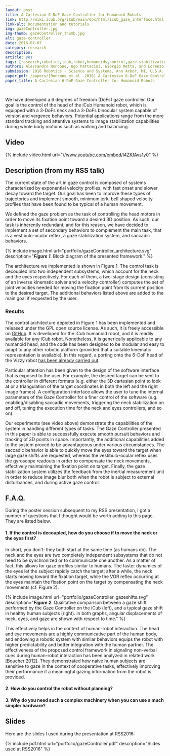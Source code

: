 ```yaml
---
layout: post
title: A Cartesian 6-DoF Gaze Controller for Humanoid Robots
link: http://wiki.icub.org/iCub/main/dox/html/icub_gaze_interface.html
link-alt: Documentation and tutorials
img: gazeController.jpg
img-thumb: gazeController_thumb.jpg
alt: gaze-controller
date: 2016-07-07
category: research
description:
article: yes
tags: [research,robotics,icub,robot,humanoids,control,gaze stabilization,inertial sensor,imu,velocity control,whole body motion,walking,balancing,open source,github]
authors: Alessandro Roncone, Ugo Pattacini, Giorgio Metta, and Lorenzo Natale
submission: 2016 Robotics - Science and Systems, Ann Arbor, MI, U.S.A., June 18-22, 2016
paper_pdf: /papers/[Roncone et al. 2016] A Cartesian 6-DoF Gaze Controller for Humanoid Robots.pdf
paper_title: A Cartesian 6-DoF Gaze Controller for Humanoid Robots

---
```


We have developed a 6 degrees of freedom (DoFs) gaze controller. Our goal is the control of the head of the iCub Humanoid robot, which is equipped with a 3-DoFs neck and a 3-DoFs binocular system capable of version and vergence behaviors. Potential applications range from the more standard tracking and attentive systems to image stabilization capabilities during whole body motions such as walking and balancing.

## Video

{% include video.html url="//www.youtube.com/embed/I4ZKfAvs1y0" %}

## Description (from my RSS talk)

The current state of the art in gaze control is composed of systems characterized by exponential velocity profiles, with fast onset and slower decay toward the target. Our goal has been to improve these types of trajectories and implement smooth, minimum jerk, bell shaped velocity profiles that have been found to be typical of a human movement.

We defined the gaze problem as the task of controlling the head motors in order to move its fixation point toward a desired 3D position. As such, our task is inherently redundant, and for this reason, we have decided to implement a set of secondary behaviors to complement the main task, that is a vestibulo-ocular reflex, a gaze stabilization system, and saccadic behaviors.

{% include image.html url="portfolio/gazeController_architecture.svg" description="<b><i>Figure 1</i></b>. Block diagram of the presented framework." %}

The architecture we implemented is shown in Figure 1. The control task is decoupled into two independent subsystems, which account for the neck and the eyes respectively. For each of them, a two-stage design (consisting of an inverse kinematic solver and a velocity controller) computes the set of joint velocities needed for moving the fixation point from its current position to the desired target.
The additional behaviors listed above are added to the main goal if requested by the user.

### Results

The control architecture depicted in Figure 1 has been implemented and released under the GPL open source license. As such, it is freely accessible on [GitHub](https://github.com/robotology/icub-main). It is developed for the iCub humanoid robot, and it is readily available for any iCub robot. Nonetheless, it is generically applicable to any humanoid head, and the code has been designed to be modular and easy to adapt to any other robotic platform (provided that a suitable kinematic representation is available). In this regard, a porting onto the 6-DoF head of the Vizzy robot [has been already carried out](http://mediawiki.isr.ist.utl.pt/wiki/Vizzy\_Cartesian\_Interface).

Particular attention has been given to the design of the software interface that is exposed to the user. For example, the desired target can be sent to the controller in different formats (e.g. either the 3D cartesian point to look at or a triangulation of the target coordinates in both the left and the right image frames). A configuration interface allows the user to tune the internal parameters of the Gaze Controller for a finer control of the software (e.g. enabling/disabling saccadic movements, triggering the neck stabilization on and off, tuning the execution time for the neck and eyes controllers, and so on).

Our experiments (see video above) demonstrate the capabilities of the system in handling different types of tasks. The Gaze Controller presented in this paper is able to successfully execute smooth pursuit behaviors and tracking of 3D points in space. Importantly, the additional capabilities added to the system proved to be advantageous under various circumstances. The saccadic behavior is able to quickly move the eyes toward the target when large gaze shifts are requested, whereas the vestibulo-ocular reflex uses the gyroscope readouts in order to compensate the neck movements, effectively maintaining the fixation point on target. Finally, the gaze stabilization system utilizes the feedback from the inertial measurement unit in order to reduce image blur both when the robot is subject to external disturbances, and during active gaze control.

## F.A.Q.

During the poster session subsequent to my RSS presentation, I got a number of questions that I thought would be worth adding to this page. They are listed below.

#### 1. If the control is decoupled, how do you choose if to move the neck or the eyes first?

In short, you don't: they both start at the same time (as humans do). The neck and the eyes are two completely independent subsystems that do not need to be synchronized or to communicate one another. As a matter of fact, this allows for gaze profiles similar to humans. The faster dynamics of the eyes let the subject rapidly catch the target; after a while, the neck starts moving toward the fixation target, while the VOR reflex occurring at the eyes maintain the fixation point on the target by compensating the neck movements (cf. Figure 2).

{% include image.html url="portfolio/gazeController_gazeshifts.svg" description="<b><i>Figure 2</i></b>. Qualitative comparison between a gaze shift performed by the Gaze Controller on the iCub (left), and a typical gaze shift in healthy human subjects (right). In both graphs, angular displacements of neck, eyes, and gaze are shown with respect to time." %}

This effectively helps in the context of human-robot interaction. The head and eye movements are a highly communicative part of the human body, and endowing a robotic system with similar behaviors equips the robot with higher predictability and better integration with the human partner. The effectiveness of the proposed control framework in signaling non-verbal cues during human-robot interaction has been analyzed in related work [[Boucher 2012]](https://www.ncbi.nlm.nih.gov/pubmed/22563315). They demonstrated how naive human subjects are sensitive to gaze in the context of cooperative tasks, effectively improving their performance if a meaningful gazing information from the robot is provided.

#### 2. How do you control the robot without planning?

#### 3. Why do you need such a complex machinery when you can use a much simpler hardware?



## Slides

Here are the slides I used during the presentation at RSS2016:

{% include pdf.html url="portfolio/gazeController.pdf" description="Slides used at RSS2016" %}

